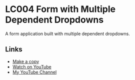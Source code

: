 # LC004 Form with Multiple Dependent Dropdowns

A form application built with multiple dependent dropdowns.

## Links

- [Make a copy](https://docs.google.com/spreadsheets/d/1xHKbFeba-lprIWZ2aWyLmix0sMTSkLE0DXPJdBv39po/copy)
- [Watch on YouTube](https://youtu.be/rIZ7UC3kNWU)
- [My YouTube Channel](https://youtube.com/ashtonfei/)
